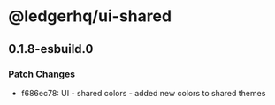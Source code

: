 # @ledgerhq/ui-shared

## 0.1.8-esbuild.0

### Patch Changes

- f686ec78: UI - shared colors - added new colors to shared themes
